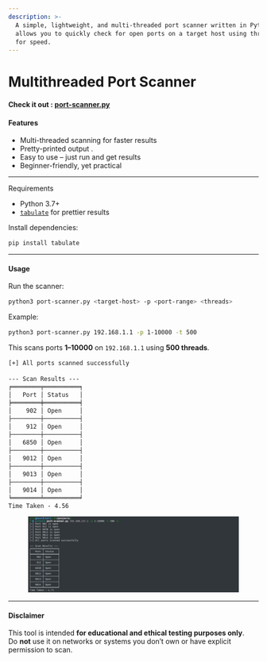 ```yaml
---
description: >-
  A simple, lightweight, and multi-threaded port scanner written in Python. It
  allows you to quickly check for open ports on a target host using threading
  for speed.
---
```


# Multithreaded Port Scanner

#### Check it out : [port-scanner.py](port-scanner.py)

#### Features

* Multi-threaded scanning for faster results
* Pretty-printed output .
* Easy to use – just run and get results
* Beginner-friendly, yet practical

***

Requirements

* Python 3.7+
* &#x20;[`tabulate`](https://pypi.org/project/tabulate/) for prettier results

Install dependencies:

```bash
pip install tabulate
```

***

#### Usage

Run the scanner:

```bash
python3 port-scanner.py <target-host> -p <port-range> <threads>
```

Example:

```bash
python3 port-scanner.py 192.168.1.1 -p 1-10000 -t 500
```

This scans ports **1–10000** on `192.168.1.1` using **500 threads**.

```
[+] All ports scanned successfully

--- Scan Results ---
╒════════╤══════════╕
│   Port │ Status   │
╞════════╪══════════╡
│    902 │ Open     │
├────────┼──────────┤
│    912 │ Open     │
├────────┼──────────┤
│   6850 │ Open     │
├────────┼──────────┤
│   9012 │ Open     │
├────────┼──────────┤
│   9013 │ Open     │
├────────┼──────────┤
│   9014 │ Open     │
╘════════╧══════════╛
Time Taken - 4.56
```

<figure><img src="../.gitbook/assets/image (1) (1) (1).png" alt=""><figcaption></figcaption></figure>

***

#### Disclaimer

This tool is intended **for educational and ethical testing purposes only**.\
Do **not** use it on networks or systems you don’t own or have explicit permission to scan.

